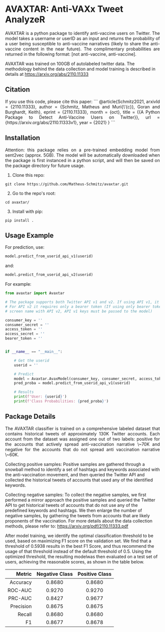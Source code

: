 # AVAXTAR: Anti-VAXx Tweet AnalyzeR

<p style='text-align: justify;'> 
AVAXTAR is a python package to identify anti-vaccine users on Twitter. The model takes a username or userID as an input and returns the probability of a user being susceptible to anti-vaccine narratives (likely to share the anti-vaccine content in the near future). The complimentary probabilities are returned in the following format: [not anti-vaccine, anti-vaccine].

AVAXTAR was trained on 100GB of autolabeled twitter data. The methodology behind the data collection and model training	is described in details at https://arxiv.org/abs/2110.11333
</p>

## Citation

<p style='text-align: justify;'> 
If you use this code, please cite this paper:
```
@article{Schmitz2021,
arxivId = {2110.11333},
author = {Schmitz, Matheus and Muri{\'{c}}, Goran and Burghardt, Keith},
eprint = {2110.11333},
month = {oct},
title = {{A Python Package to Detect Anti-Vaccine Users on Twitter}},
url = {https://arxiv.org/abs/2110.11333v1},
year = {2021}
}
```


## Installation

<p style='text-align: justify;'> 
Attention: this package relies on a pre-trained embedding model from sent2vec (approx. 5GB). The model will be automatically downloaded when the package is first instanced in a python script, and will then be saved on the package directory for future usage.
</p>

1. Clone this repo:
```
git clone https://github.com/Matheus-Schmitz/avaxtar.git
```
2. Go to the repo's root:
```
cd avaxtar/
```
3. Install with pip:
```
pip install .
```


## Usage Example

For prediction, use:
```python
model.predict_from_userid_api_v1(userid)
```
and:
```python
model.predict_from_userid_api_v2(userid)
```

For example:
```python
from avaxtar import Avaxtar

# The package supports both Twitter API v1 and v2. If using API v1, it requires the consumer key, consumer secret, access token and access secret. 
# For API v2 it requires only a bearer token (If using only bearer token it accepts only userID as an input, not a screen name. In order to use 
# screen name with API v2, API v1 keys must be passed to the model)

consumer_key = ''
consumer_secret = ''
access_token = ''
access_secret = ''
bearer_token = ''


if __name__ == "__main__":

	# Get the userid
	userid = ''

	# Predict
	model = Avaxtar.AvaxModel(consumer_key, consumer_secret, access_token, access_secret, bearer_token)
	pred_proba = model.predict_from_userid_api_v1(userid)

	# Results
	print(f'User: {userid}')
	print(f'Class Probabilities: {pred_proba}')
```


## Package Details

<p style='text-align: justify;'> 
The AVAXTAR classifier is trained on a comprehensive labeled dataset that contains historical tweets of approximately 130K Twitter accounts. Each account from the dataset was assigned one out of two labels: positive for the accounts that actively spread anti-vaccination narrative \~70K and negative for the accounts that do not spread anti vaccination narrative \~60K. 

Collecting positive samples: Positive samples are gathered through a snowball method to identify a set of hashtags and keywords associated with the anti-vaccination movement, and then queried the Twitter API and collected the historical tweets of accounts that used any of the identified keywords. 

Collecting negative samples: To collect the negative samples, we first performed a mirror approach the positive samples and queried the Twitter API to get historical tweets of accounts that do not use any of the predefined keywords and hashtags. We then enlarge the number of negative samples, by gathering the tweets from accounts that are likely proponents of the vaccination. For more details about the data collection methods, please refer to: https://arxiv.org/pdf/2110.11333.pdf

After model training, we identify the optimal classification threshold to be used, based on maximizing F1 score on the validation set. We find that a threshold of 0.5938 results in the best F1 Score, and thus recommend the usage of that threshold instead of the default threshold of 0.5. Using the optimized threshold, the resulting modelwas then evaluated on a test set of users, achieving the reasonable scores, as shown in the table below.
</p>

| Metric    | Negative Class | Positive Class 	|
| ---:      |    :----:      |        :---:   	|
| Accuracy  | 0.8680 		 | 0.8680   		|
| ROC-AUC   | 0.9270         | 0.9270      		|
| PRC-AUC   | 0.8427         | 0.9677   		|
| Precision | 0.8675         | 0.8675      		|
| Recall    | 0.8680         | 0.8680   		|
| F1   		| 0.8677         | 0.8678     		|
